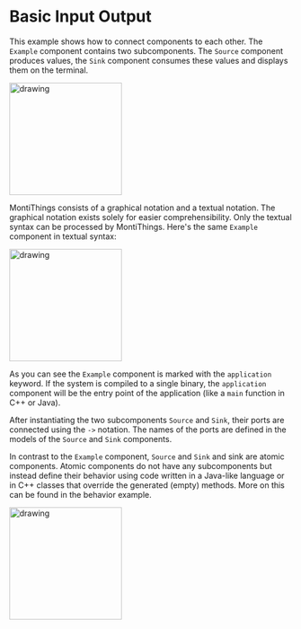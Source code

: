 <!-- (c) https://github.com/MontiCore/monticore -->
# Basic Input Output

This example shows how to connect components to each other. 
The `Example` component contains two subcomponents. The `Source` component produces
values, the `Sink` component consumes these values and displays them on the 
terminal.

<img src="../../docs/BasicInputOutput.png" alt="drawing" height="200px"/>

MontiThings consists of a graphical notation and a textual notation. The 
graphical notation exists solely for easier comprehensibility. Only the textual
syntax can be processed by MontiThings. Here's the same `Example` component in 
textual syntax:

<img src="../../docs/BasicInputOutputExampleCode.png" alt="drawing" height="200px"/>

As you can see the `Example` component is marked with the `application` keyword.
If the system is compiled to a single binary, the `application` component will
be the entry point of the application (like a `main` function in C++ or Java).

After instantiating the two subcomponents `Source` and `Sink`, their ports are
connected using the `->` notation. The names of the ports are defined in the 
models of the `Source` and `Sink` components.

In contrast to the `Example` component, `Source` and `Sink` and sink are atomic
components. Atomic components do not have any subcomponents but instead define
their behavior using code written in a Java-like language or in C++ classes that
override the generated (empty) methods. More on this can be found in the 
behavior example. 

<img src="../../docs/BasicInputOutputSourceCode.png" alt="drawing" height="200px"/>

